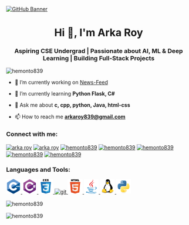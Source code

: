 [![GitHub Banner](https://i.pinimg.com/originals/90/70/32/9070324cdfc07c68d60eed0c39e77573.gif)](https://github.com/hemonto839)
<h1 align="center">Hi 👋, I'm Arka Roy</h1>
<h3 align="center">Aspiring CSE Undergrad | Passionate about AI, ML & Deep Learning | Building Full-Stack Projects</h3>

<p align="left"> <img src="https://komarev.com/ghpvc/?username=hemonto839&label=Profile%20views&color=0e75b6&style=flat" alt="hemonto839" /> </p>

- 🔭 I’m currently working on [News-Feed](https://github.com/hemonto839/Project-NewsFeed)

- 🌱 I’m currently learning **Python Flask, C#**

- 💬 Ask me about **c, cpp, python, Java, html-css**

- 📫 How to reach me **arkaroy839@gmail.com**

<h3 align="left">Connect with me:</h3>
<p align="left">
<a href="https://twitter.com/arka roy" target="blank"><img align="center" src="https://raw.githubusercontent.com/rahuldkjain/github-profile-readme-generator/master/src/images/icons/Social/twitter.svg" alt="arka roy" height="30" width="40" /></a>
<a href="https://linkedin.com/in/arka roy" target="blank"><img align="center" src="https://raw.githubusercontent.com/rahuldkjain/github-profile-readme-generator/master/src/images/icons/Social/linked-in-alt.svg" alt="arka roy" height="30" width="40" /></a>
<a href="https://stackoverflow.com/users/hemonto839" target="blank"><img align="center" src="https://raw.githubusercontent.com/rahuldkjain/github-profile-readme-generator/master/src/images/icons/Social/stack-overflow.svg" alt="hemonto839" height="30" width="40" /></a>
<a href="https://www.codechef.com/users/hemonto839" target="blank"><img align="center" src="https://cdn.jsdelivr.net/npm/simple-icons@3.1.0/icons/codechef.svg" alt="hemonto839" height="30" width="40" /></a>
<a href="https://www.hackerrank.com/hemonto839" target="blank"><img align="center" src="https://raw.githubusercontent.com/rahuldkjain/github-profile-readme-generator/master/src/images/icons/Social/hackerrank.svg" alt="hemonto839" height="30" width="40" /></a>
<a href="https://codeforces.com/profile/hemonto839" target="blank"><img align="center" src="https://raw.githubusercontent.com/rahuldkjain/github-profile-readme-generator/master/src/images/icons/Social/codeforces.svg" alt="hemonto839" height="30" width="40" /></a>
<a href="https://www.leetcode.com/hemonto839" target="blank"><img align="center" src="https://raw.githubusercontent.com/rahuldkjain/github-profile-readme-generator/master/src/images/icons/Social/leet-code.svg" alt="hemonto839" height="30" width="40" /></a>
</p>

<h3 align="left">Languages and Tools:</h3>
<p align="left"> <a href="https://www.w3schools.com/cpp/" target="_blank" rel="noreferrer"> <img src="https://raw.githubusercontent.com/devicons/devicon/master/icons/cplusplus/cplusplus-original.svg" alt="cplusplus" width="40" height="40"/> </a> <a href="https://www.w3schools.com/cs/" target="_blank" rel="noreferrer"> <img src="https://raw.githubusercontent.com/devicons/devicon/master/icons/csharp/csharp-original.svg" alt="csharp" width="40" height="40"/> </a> <a href="https://www.w3schools.com/css/" target="_blank" rel="noreferrer"> <img src="https://raw.githubusercontent.com/devicons/devicon/master/icons/css3/css3-original-wordmark.svg" alt="css3" width="40" height="40"/> </a> <a href="https://git-scm.com/" target="_blank" rel="noreferrer"> <img src="https://www.vectorlogo.zone/logos/git-scm/git-scm-icon.svg" alt="git" width="40" height="40"/> </a> <a href="https://www.w3.org/html/" target="_blank" rel="noreferrer"> <img src="https://raw.githubusercontent.com/devicons/devicon/master/icons/html5/html5-original-wordmark.svg" alt="html5" width="40" height="40"/> </a> <a href="https://www.java.com" target="_blank" rel="noreferrer"> <img src="https://raw.githubusercontent.com/devicons/devicon/master/icons/java/java-original.svg" alt="java" width="40" height="40"/> </a> <a href="https://www.linux.org/" target="_blank" rel="noreferrer"> <img src="https://raw.githubusercontent.com/devicons/devicon/master/icons/linux/linux-original.svg" alt="linux" width="40" height="40"/> </a> <a href="https://www.python.org" target="_blank" rel="noreferrer"> <img src="https://raw.githubusercontent.com/devicons/devicon/master/icons/python/python-original.svg" alt="python" width="40" height="40"/> </a> </p>

<p><img align="center" src="https://github-readme-stats.vercel.app/api/top-langs?username=hemonto839&show_icons=true&locale=en&layout=compact" alt="hemonto839" /></p>

<p><img align="center" src="https://github-readme-streak-stats.herokuapp.com/?user=hemonto839&" alt="hemonto839" /></p>

